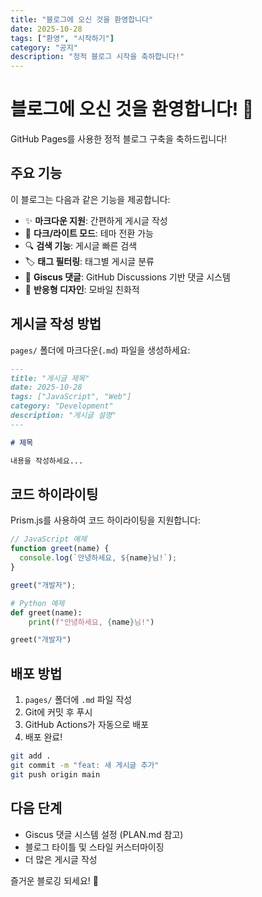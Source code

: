 ```yaml
---
title: "블로그에 오신 것을 환영합니다"
date: 2025-10-28
tags: ["환영", "시작하기"]
category: "공지"
description: "정적 블로그 시작을 축하합니다!"
---
```


# 블로그에 오신 것을 환영합니다! 🎉

GitHub Pages를 사용한 정적 블로그 구축을 축하드립니다!

## 주요 기능

이 블로그는 다음과 같은 기능을 제공합니다:

- ✨ **마크다운 지원**: 간편하게 게시글 작성
- 🎨 **다크/라이트 모드**: 테마 전환 가능
- 🔍 **검색 기능**: 게시글 빠른 검색
- 🏷️ **태그 필터링**: 태그별 게시글 분류
- 💬 **Giscus 댓글**: GitHub Discussions 기반 댓글 시스템
- 📱 **반응형 디자인**: 모바일 친화적

## 게시글 작성 방법

`pages/` 폴더에 마크다운(`.md`) 파일을 생성하세요:

```markdown
---
title: "게시글 제목"
date: 2025-10-28
tags: ["JavaScript", "Web"]
category: "Development"
description: "게시글 설명"
---

# 제목

내용을 작성하세요...
```

## 코드 하이라이팅

Prism.js를 사용하여 코드 하이라이팅을 지원합니다:

```javascript
// JavaScript 예제
function greet(name) {
  console.log(`안녕하세요, ${name}님!`);
}

greet("개발자");
```

```python
# Python 예제
def greet(name):
    print(f"안녕하세요, {name}님!")

greet("개발자")
```

## 배포 방법

1. `pages/` 폴더에 `.md` 파일 작성
2. Git에 커밋 후 푸시
3. GitHub Actions가 자동으로 배포
4. 배포 완료!

```bash
git add .
git commit -m "feat: 새 게시글 추가"
git push origin main
```

## 다음 단계

- Giscus 댓글 시스템 설정 (PLAN.md 참고)
- 블로그 타이틀 및 스타일 커스터마이징
- 더 많은 게시글 작성

즐거운 블로깅 되세요! 📝

